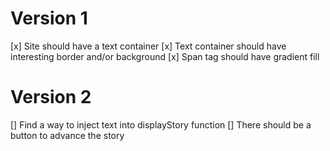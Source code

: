 # Version 1
[x] Site should have a text container
[x] Text container should have interesting border and/or background
[x] Span tag should have gradient fill

# Version 2
[] Find a way to inject text into displayStory function
[] There should be a button to advance the story